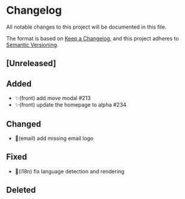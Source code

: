 # Changelog

All notable changes to this project will be documented in this file.

The format is based on [Keep a Changelog](https://keepachangelog.com/en/1.0.0),
and this project adheres to
[Semantic Versioning](https://semver.org/spec/v2.0.0.html).

## [Unreleased]

## Added

- ✨(front) add move modal #213
- ✨(front) update the homepage to alpha #234

## Changed

- 🐛(email) add missing email logo

## Fixed

- 🐛(i18n) fix language detection and rendering

## Deleted
